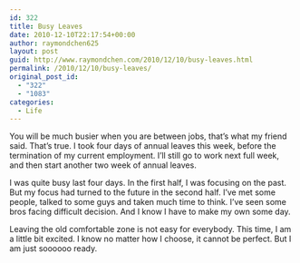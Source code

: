 ```yaml
---
id: 322
title: Busy Leaves
date: 2010-12-10T22:17:54+00:00
author: raymondchen625
layout: post
guid: http://www.raymondchen.com/2010/12/10/busy-leaves.html
permalink: /2010/12/10/busy-leaves/
original_post_id:
  - "322"
  - "1083"
categories:
  - Life
---
```

You will be much busier when you are between jobs, that&#8217;s what my friend said. That&#8217;s true. I took four days of annual leaves this week, before the termination of my current employment. I&#8217;ll still go to work next full week, and then start another two week of annual leaves.

I was quite busy last four days. In the first half, I was focusing on the past. But my focus had turned to the future in the second half. I&#8217;ve met some people, talked to some guys and taken much time to think. I&#8217;ve seen some bros facing difficult decision. And I know I have to make my own some day.

Leaving the old comfortable zone is not easy for everybody. This time, I am a little bit excited. I know no matter how I choose, it cannot be perfect. But I am just soooooo ready.